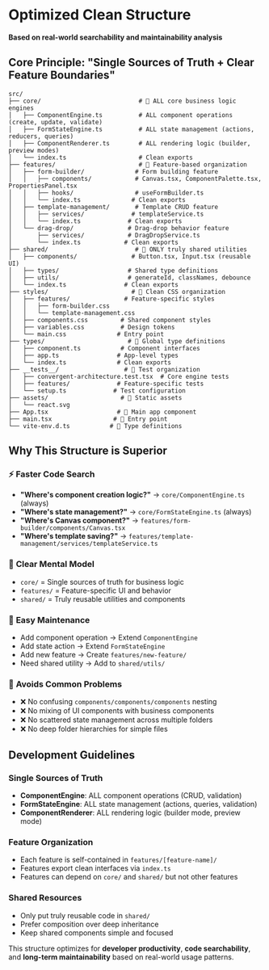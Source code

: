 # Optimized Clean Structure

**Based on real-world searchability and maintainability analysis**

## Core Principle: "Single Sources of Truth + Clear Feature Boundaries"

```
src/
├── core/                           # 🎯 ALL core business logic engines
│   ├── ComponentEngine.ts          # ALL component operations (create, update, validate)
│   ├── FormStateEngine.ts          # ALL state management (actions, reducers, queries)  
│   ├── ComponentRenderer.ts        # ALL rendering logic (builder, preview modes)
│   └── index.ts                    # Clean exports
├── features/                       # 🎯 Feature-based organization
│   ├── form-builder/              # Form building feature
│   │   ├── components/            # Canvas.tsx, ComponentPalette.tsx, PropertiesPanel.tsx
│   │   ├── hooks/                 # useFormBuilder.ts
│   │   └── index.ts              # Clean exports
│   ├── template-management/       # Template CRUD feature  
│   │   ├── services/             # templateService.ts
│   │   └── index.ts             # Clean exports
│   └── drag-drop/               # Drag-drop behavior feature
│       ├── services/            # DragDropService.ts
│       └── index.ts            # Clean exports
├── shared/                        # 🎯 ONLY truly shared utilities
│   ├── components/               # Button.tsx, Input.tsx (reusable UI)
│   ├── types/                   # Shared type definitions
│   ├── utils/                   # generateId, classNames, debounce
│   └── index.ts                # Clean exports
├── styles/                       # 🎯 Clean CSS organization
│   ├── features/               # Feature-specific styles
│   │   ├── form-builder.css   
│   │   └── template-management.css
│   ├── components.css         # Shared component styles
│   ├── variables.css          # Design tokens
│   └── main.css              # Entry point
├── types/                       # 🎯 Global type definitions
│   ├── component.ts           # Component interfaces  
│   ├── app.ts                # App-level types
│   └── index.ts              # Clean exports
├── __tests__/                  # 🎯 Test organization
│   ├── convergent-architecture.test.tsx  # Core engine tests
│   ├── features/             # Feature-specific tests
│   └── setup.ts             # Test configuration
├── assets/                    # 🎯 Static assets
│   └── react.svg
├── App.tsx                   # 🎯 Main app component
├── main.tsx                 # 🎯 Entry point
└── vite-env.d.ts           # 🎯 Type definitions
```

## Why This Structure is Superior

### ⚡ **Faster Code Search**
- **"Where's component creation logic?"** → `core/ComponentEngine.ts` (always)
- **"Where's state management?"** → `core/FormStateEngine.ts` (always)  
- **"Where's Canvas component?"** → `features/form-builder/components/Canvas.tsx`
- **"Where's template saving?"** → `features/template-management/services/templateService.ts`

### 🧠 **Clear Mental Model**
- `core/` = Single sources of truth for business logic
- `features/` = Feature-specific UI and behavior
- `shared/` = Truly reusable utilities and components

### 🔧 **Easy Maintenance**
- Add component operation → Extend `ComponentEngine` 
- Add state action → Extend `FormStateEngine`
- Add new feature → Create `features/new-feature/`
- Need shared utility → Add to `shared/utils/`

### 🚫 **Avoids Common Problems**
- ❌ No confusing `components/components/components` nesting
- ❌ No mixing of UI components with business components  
- ❌ No scattered state management across multiple folders
- ❌ No deep folder hierarchies for simple files

## Development Guidelines

### Single Sources of Truth
- **ComponentEngine**: ALL component operations (CRUD, validation)
- **FormStateEngine**: ALL state management (actions, queries, validation)  
- **ComponentRenderer**: ALL rendering logic (builder mode, preview mode)

### Feature Organization  
- Each feature is self-contained in `features/[feature-name]/`
- Features export clean interfaces via `index.ts`
- Features can depend on `core/` and `shared/` but not other features

### Shared Resources
- Only put truly reusable code in `shared/`
- Prefer composition over deep inheritance
- Keep shared components simple and focused

This structure optimizes for **developer productivity**, **code searchability**, and **long-term maintainability** based on real-world usage patterns.